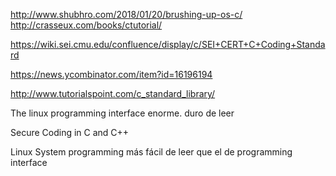 http://www.shubhro.com/2018/01/20/brushing-up-os-c/
http://crasseux.com/books/ctutorial/

https://wiki.sei.cmu.edu/confluence/display/c/SEI+CERT+C+Coding+Standard

https://news.ycombinator.com/item?id=16196194

http://www.tutorialspoint.com/c_standard_library/

The linux programming interface
  enorme. duro de leer

Secure Coding in C and C++

Linux System programming
  más fácil de leer que el de programming interface
